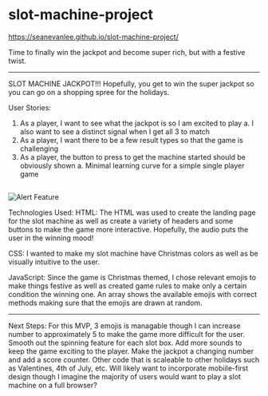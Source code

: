 # slot-machine-project

https://seanevanlee.github.io/slot-machine-project/

Time to finally win the jackpot and become super rich, but with a festive twist.

---

SLOT MACHINE JACKPOT!!!
Hopefully, you get to win the super jackpot so you can go on a shopping spree for the holidays.

User Stories:

1. As a player, I want to see what the jackpot is so I am excited to play
   a. I also want to see a distinct signal when I get all 3 to match
2. As a player, I want there to be a few result types so that the game is challenging
3. As a player, the button to press to get the machine started should be obviously shown
   a. Minimal learning curve for a simple single player game

## <!-- Screenshot(s): Images of your actual game. -->

![Alert Feature](https://i.imgur.com/30yOvCd.png)

Technologies Used:
HTML: The HTML was used to create the landing page for the slot machine as well as create a variety of headers and some buttons to make the game more interactive. Hopefully, the audio puts the user in the winning mood!

CSS: I wanted to make my slot machine have Christmas colors as well as be visually intuitive to the user.

JavaScript: Since the game is Christmas themed, I chose relevant emojis to make things festive as well as created game rules to make only a certain condition the winning one. An array shows the available emojis with correct methods making sure that the emojis are drawn at random.

<!-- Getting Started: -->

---

Next Steps:
For this MVP, 3 emojis is managable though I can increase number to approximately 5 to make the game more difficult for the user.
Smooth out the spinning feature for each slot box.
Add more sounds to keep the game exciting to the player.
Make the jackpot a changing number and add a score counter.
Other code that is scaleable to other holidays such as Valentines, 4th of July, etc.
Will likely want to incorporate mobiile-first design though I imagine the majority of users would want to play a slot machine on a full browser?
